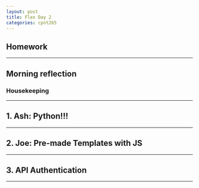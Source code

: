 ```yaml
---
layout: post
title: Flex Day 2
categories: cpnt265
---
```


## Homework

---

## Morning reflection
### Housekeeping

---

## 1. Ash: Python!!!

---

## 2. Joe: Pre-made Templates with JS

---

## 3. API Authentication

---
